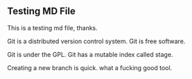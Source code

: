 ## Testing MD File

This is a testing md file, thanks.

Git is a distributed version control system.
Git is free software.

Git is under the GPL.
Git has a mutable index called stage.

Creating a new branch is quick.
what a fucking good tool.
